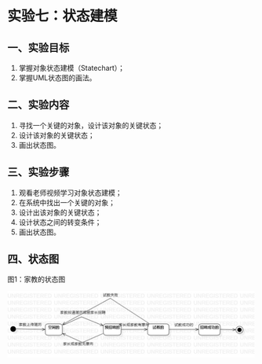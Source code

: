 # 实验七：状态建模
## 一、实验目标
1. 掌握对象状态建模（Statechart）；
2. 掌握UML状态图的画法。

## 二、实验内容
1. 寻找一个关键的对象，设计该对象的关键状态；
2. 设计该对象的关键状态；
3. 画出状态图。

## 三、实验步骤
1. 观看老师视频学习对象状态建模；
2. 在系统中找出一个关键的对象；
3. 设计出该对象的关键状态；
4. 设计状态之间的转变条件；
5. 画出状态图。

## 四、状态图

图1：家教的状态图

![lab7](./lab7_StatechartDiagram.jpg)